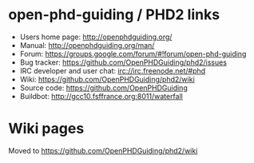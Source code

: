# open-phd-guiding / PHD2 links #

  * Users home page: http://openphdguiding.org/
  * Manual: http://openphdguiding.org/man/
  * Forum: https://groups.google.com/forum/#!forum/open-phd-guiding
  * Bug tracker: https://github.com/OpenPHDGuiding/phd2/issues
  * IRC developer and user chat: [irc://irc.freenode.net/#phd](irc://irc.freenode.net/#phd)
  * Wiki: https://github.com/OpenPHDGuiding/phd2/wiki
  * Source code: https://github.com/OpenPHDGuiding
  * Buildbot: http://gcc10.fsffrance.org:8011/waterfall

# Wiki pages #

Moved to https://github.com/OpenPHDGuiding/phd2/wiki